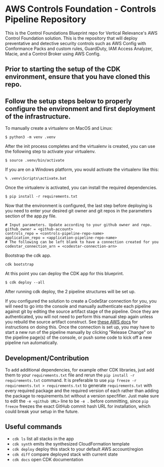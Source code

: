# AWS Controls Foundation - Controls Pipeline Repository

This is the Control Foundations Blueprint repo for Vertical Relevance's AWS Control Foundation solution. This
is the repository that will deploy preventative and detective security controls such as AWS Config
with Conformance Packs and custom rules, GuardDuty, IAM Access Analyzer, Macie, and a Control Broker using AWS Config.

## Prior to starting the setup of the CDK environment, ensure that you have cloned this repo.

## Follow the setup steps below to properly configure the environment and first deployment of the infrastructure.

To manually create a virtualenv on MacOS and Linux:

```
$ python3 -m venv .venv
```

After the init process completes and the virtualenv is created, you can use the following
step to activate your virtualenv.

```
$ source .venv/bin/activate
```

If you are on a Windows platform, you would activate the virtualenv like this:

```
% .venv\Scripts\activate.bat
```

Once the virtualenv is activated, you can install the required dependencies.

```
$ pip install -r requirements.txt
```

Now that the environment is configured, the last step before deploying is you
need to enter your desired git owner and git repos in the parameters section of
the app.py file.

```
# Input parameters. Update according to your github owner and repo.
github_owner = <github-account>
controls_repo = <controls-pipeline-repo-name>
application_repo = <application-pipeline-repo-name>
# The following can be left blank to have a connection created for you
codestar_connection_arn = <codestar-connection-arn>
```

Bootstrap the cdk app.

```
cdk bootstrap
```

At this point you can deploy the CDK app for this blueprint.

```
$ cdk deploy --all
```

After running cdk deploy, the 2 pipeline structures will be set up.

If you configured the solution to create a CodeStar connection for you, you will
need to go into the console and manually authenticate each pipeline against git
by editing the source artifact stage of the pipeline. Once they are
authenticated, you will not need to perform this manual step again unless you
rebuild the source artifact construct. See [these AWS docs](https://docs.aws.amazon.com/dtconsole/latest/userguide/connections-update.html) for instructions on doing this. Once the connection is set up, you may have to start a new run of the pipeline manually by clicking
"Release Change" on the pipeline page(s) of the console, or push some code to
kick off a new pipeline run automatically.

## Development/Contribution

To add additional dependencies, for example other CDK libraries, just add
them to your `requirements.txt` file and rerun the `pip install -r requirements.txt`
command. It is preferable to use `pip freeze -r requirements.txt > requirements.txt`
to generate `requirements.txt` with every required package and the required
version of each rather than adding the package to requirements.txt without a
version specfifier. Just make sure to edit the `-e <github URL>` line to be `-e .`
before committing, since `pip freeze` freezes the exact GitHub commit hash URL for
installation, which could break your setup in the future.

## Useful commands

 * `cdk ls`          list all stacks in the app
 * `cdk synth`       emits the synthesized CloudFormation template
 * `cdk deploy`      deploy this stack to your default AWS account/region
 * `cdk diff`        compare deployed stack with current state
 * `cdk docs`        open CDK documentation
